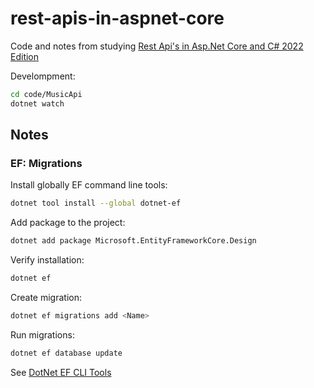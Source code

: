 # rest-apis-in-aspnet-core

Code and notes from studying [Rest Api's in Asp.Net Core and C# 2022 Edition](https://www.udemy.com/course/rest-apis-in-aspnet-core)

Develompment:

```bash
cd code/MusicApi
dotnet watch
```

## Notes

### EF: Migrations

Install globally EF command line tools:

```bash
dotnet tool install --global dotnet-ef
```

Add package to the project:

```bash
dotnet add package Microsoft.EntityFrameworkCore.Design
```

Verify installation:

```bash
dotnet ef
```

Create migration:

```bash
dotnet ef migrations add <Name>
```

Run migrations:

```bash
dotnet ef database update
```

See [DotNet EF CLI Tools](https://docs.microsoft.com/en-us/ef/core/cli/dotnet)
